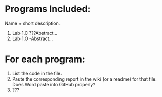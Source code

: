 # Programs Included:
Name + short description.
1. Lab 1.C
    ???Abstract...
2. Lab 1.O
    -Abstract...

# For each program:
1. List the code in the file.
2. Paste the corresponding report in the wiki (or a readme) for that file. Does Word paste into GitHub properly?
3. ???

